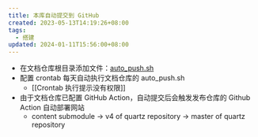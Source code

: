 ```yaml
---
title: 本库自动提交到 GitHub
created: 2023-05-13T14:19:26+08:00
tags:
  - 搭建
updated: 2024-01-11T15:56:00+08:00
---
```


- 在文档仓库根目录添加文件：[auto_push.sh](https://github.com/11ze/knowledge-garden/blob/main/auto_push.sh)
- 配置 crontab 每天自动执行文档仓库的 auto_push.sh
  - [[Crontab 执行提示没有权限]]
- 由于文档仓库已配置 GitHub Action，自动提交后会触发发布仓库的 Github Action 自动部署网站
  - content submodule -> v4 of quartz repository -> master of quartz repository
